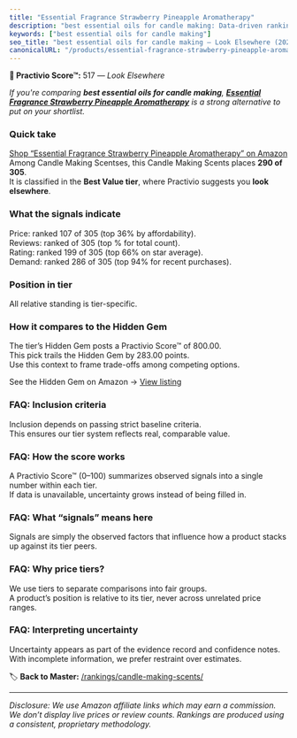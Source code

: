 ```yaml
---
title: "Essential Fragrance Strawberry Pineapple Aromatherapy"
description: "best essential oils for candle making: Data-driven ranking using the Practivio Score™. Positioned by quality, value, demand, findability, momentum."
keywords: ["best essential oils for candle making"]
seo_title: "best essential oils for candle making — Look Elsewhere (2025)"
canonicalURL: "/products/essential-fragrance-strawberry-pineapple-aromatherapy-B0F945P42N/"
---
```


**🚫 Practivio Score™:** 517 — _Look Elsewhere_


*If you're comparing **best essential oils for candle making**, **[Essential Fragrance Strawberry Pineapple Aromatherapy](https://www.amazon.com/dp/B0F945P42N?tag=practivio-20)** is a strong alternative to put on your shortlist.*
### Quick take
[Shop “Essential Fragrance Strawberry Pineapple Aromatherapy” on Amazon](https://www.amazon.com/dp/B0F945P42N?tag=practivio-20)
Among Candle Making Scentses, this Candle Making Scents places **290 of 305**.  
It is classified in the **Best Value tier**, where Practivio suggests you **look elsewhere**.

### What the signals indicate
Price: ranked 107 of 305 (top 36% by affordability).  
Reviews: ranked  of 305 (top % for total count).  
Rating: ranked 199 of 305 (top 66% on star average).  
Demand: ranked 286 of 305 (top 94% for recent purchases).

### Position in tier
All relative standing is tier-specific.

### How it compares to the Hidden Gem
The tier’s Hidden Gem posts a Practivio Score™ of 800.00.  
This pick trails the Hidden Gem by 283.00 points.  
Use this context to frame trade-offs among competing options.  

See the Hidden Gem on Amazon → [View listing](https://www.amazon.com/dp/B0F18RY1FR?tag=practivio-20)

### FAQ: Inclusion criteria
Inclusion depends on passing strict baseline criteria.  
This ensures our tier system reflects real, comparable value.

### FAQ: How the score works
A Practivio Score™ (0–100) summarizes observed signals into a single number within each tier.  
If data is unavailable, uncertainty grows instead of being filled in.

### FAQ: What “signals” means here
Signals are simply the observed factors that influence how a product stacks up against its tier peers.

### FAQ: Why price tiers?
We use tiers to separate comparisons into fair groups.  
A product’s position is relative to its tier, never across unrelated price ranges.

### FAQ: Interpreting uncertainty
Uncertainty appears as part of the evidence record and confidence notes.  
With incomplete information, we prefer restraint over estimates.


🏷️ **Back to Master:** [/rankings/candle-making-scents/](/rankings/candle-making-scents/)

---
_Disclosure: We use Amazon affiliate links which may earn a commission. We don’t display live prices or review counts. Rankings are produced using a consistent, proprietary methodology._
